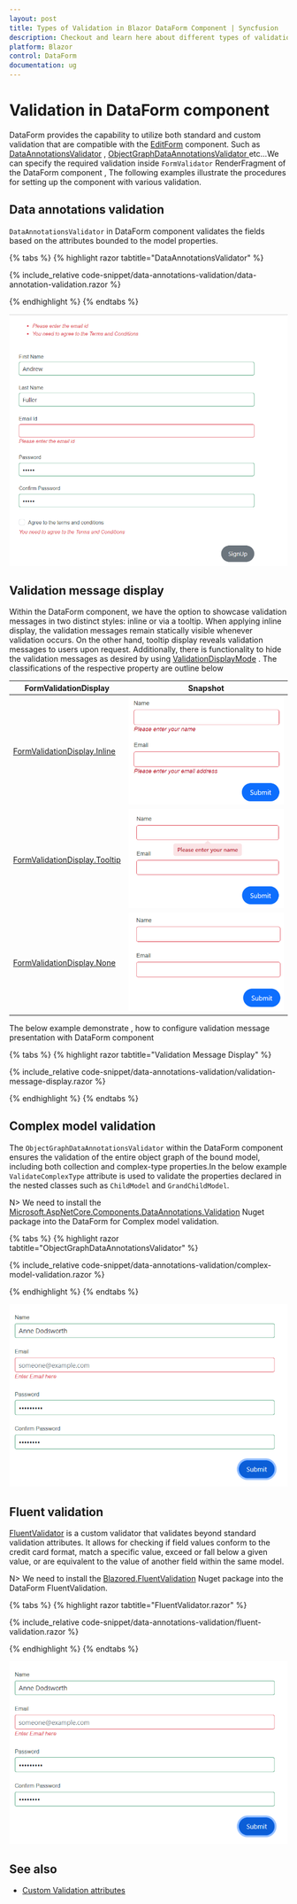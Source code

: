 ```yaml
---
layout: post
title: Types of Validation in Blazor DataForm Component | Syncfusion
description: Checkout and learn here about different types of validation that can be used in Blazor DataForm component.
platform: Blazor
control: DataForm
documentation: ug
---
```


# Validation in DataForm component

DataForm provides the capability to utilize both standard and custom validation that are compatible with the [EditForm](https://learn.microsoft.com/en-us/dotnet/api/microsoft.aspnetcore.components.forms.editform?view=aspnetcore-7.0) component. Such as [DataAnnotationsValidator](https://learn.microsoft.com/en-us/dotnet/api/microsoft.aspnetcore.components.forms.dataannotationsvalidator?view=aspnetcore-7.0) , [ObjectGraphDataAnnotationsValidator ](https://learn.microsoft.com/en-us/aspnet/core/blazor/forms/validation?view=aspnetcore-8.0#nested-models-collection-types-and-complex-types) etc...We can specify the required validation inside `FormValidator` RenderFragment of the DataForm component , The following examples illustrate the procedures for setting up the component with various validation.

## Data annotations validation

`DataAnnotationsValidator` in DataForm component validates the fields based on the attributes bounded to the model properties. 

{% tabs %}
{% highlight razor tabtitle="DataAnnotationsValidator"  %}

{% include_relative code-snippet/data-annotations-validation/data-annotation-validation.razor %}

{% endhighlight %}
{% endtabs %}

![Blazor DataForm DataAnnotationsValidator](images/blazor_dataform_dataannotationsvalidator.png)

## Validation message display

Within the DataForm component, we have the option to showcase validation messages in two distinct styles: inline or via a tooltip. When applying inline display, the validation messages remain statically visible whenever validation occurs. On the other hand, tooltip display reveals validation messages to users upon request. Additionally, there is functionality to hide the validation messages as desired by using [ValidationDisplayMode](https://help.syncfusion.com/cr/blazor/Syncfusion.Blazor.DataForm.SfDataForm.html#Syncfusion_Blazor_DataForm_SfDataForm_ValidationDisplayMode) . The classifications of the respective property are outline below 

| FormValidationDisplay | Snapshot |
| ------------ | ----------------------- |
|[FormValidationDisplay.Inline](https://help.syncfusion.com/cr/blazor/Syncfusion.Blazor.DataForm.FormValidationDisplay.html#Syncfusion_Blazor_DataForm_FormValidationDisplay_Inline)|![DataForm FormValidationDisplay.Inline](images/blazor_dataform_validation_display_inline.png)|
|[FormValidationDisplay.Tooltip](https://help.syncfusion.com/cr/blazor/Syncfusion.Blazor.DataForm.FormValidationDisplay.html#Syncfusion_Blazor_DataForm_FormValidationDisplay_Tooltip)|![DataForm FormValidationDisplay.Tooltip](images/blazor_dataform_validation_display_tooltip.png)|
|[FormValidationDisplay.None](https://help.syncfusion.com/cr/blazor/Syncfusion.Blazor.DataForm.FormValidationDisplay.html#Syncfusion_Blazor_DataForm_FormValidationDisplay_None)|![DataForm FormValidationDisplay.None](images/blazor_dataform_validation_display_none.png)|

The below example demonstrate , how to configure validation message presentation with DataForm component

{% tabs %}
{% highlight razor tabtitle="Validation Message Display"  %}

{% include_relative code-snippet/data-annotations-validation/validation-message-display.razor %}

{% endhighlight %}
{% endtabs %}

## Complex model validation 

The `ObjectGraphDataAnnotationsValidator` within the DataForm component ensures the validation of the entire object graph of the bound model, including both collection and complex-type properties.In the below example  `ValidateComplexType` attribute is used  to validate the properties declared in the nested classes such as `ChildModel` and `GrandChildModel`.

N> We need to install the [Microsoft.AspNetCore.Components.DataAnnotations.Validation](https://www.nuget.org/packages/Microsoft.AspNetCore.Components.DataAnnotations.Validation) Nuget package into the DataForm for Complex model validation.

{% tabs %}
{% highlight razor tabtitle="ObjectGraphDataAnnotationsValidator"  %}

{% include_relative code-snippet/data-annotations-validation/complex-model-validation.razor %}

{% endhighlight %}
{% endtabs %}

![Blazor DataForm ObjectGraphDataAnnotationsValidator](images/blazor_dataform_complextypevalidation.png)

## Fluent validation 

[FluentValidator](https://www.nuget.org/packages/Blazored.FluentValidation/) is a custom validator that validates beyond standard validation attributes. It allows for checking if field values conform to the credit card format, match a specific value, exceed or fall below a given value, or are equivalent to the value of another field within the same model.

N> We need to install the [Blazored.FluentValidation](https://www.nuget.org/packages/Blazored.FluentValidation/) Nuget package into the DataForm FluentValidation.

{% tabs %}
{% highlight razor tabtitle="FluentValidator.razor"  %}

{% include_relative code-snippet/data-annotations-validation/fluent-validation.razor %}

{% endhighlight %}
{% endtabs %}

![Blazor DataForm ObjectGraphDataAnnotationsValidator](images/blazor_dataform_fluentvalidation.png)

## See also

  * [Custom Validation attributes](https://blazor.syncfusion.com/documentation/data-form/data-annotation-attributes#custom-validation)